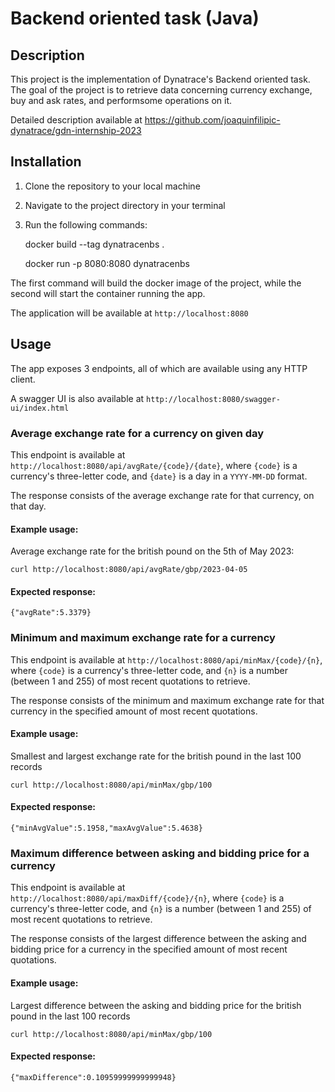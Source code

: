 # Backend oriented task (Java)

## Description
This project is the implementation of Dynatrace's Backend oriented task. 
The goal of the project is to retrieve data concerning currency exchange, 
buy and ask rates, and performsome  operations on it.

Detailed description available at https://github.com/joaquinfilipic-dynatrace/gdn-internship-2023


## Installation
1. Clone the repository to your local machine
2. Navigate to the project directory in your terminal
3. Run the following commands:


    docker build --tag dynatracenbs .

    docker run -p 8080:8080 dynatracenbs

The first command will build the docker image of the project, 
while the second will start the container running the app.

The application will be available at `http://localhost:8080`


## Usage
The app exposes 3 endpoints, all of which are available using any HTTP client.

A swagger UI is also available at `http://localhost:8080/swagger-ui/index.html`

### Average exchange rate for a currency on given day
This endpoint is available at `http://localhost:8080/api/avgRate/{code}/{date}`, 
where `{code}` is a currency's three-letter code, and `{date}` is a day in a `YYYY-MM-DD` format.

The response consists of the average exchange rate for that currency, on that day.

#### Example usage:
Average exchange rate for the british pound on the 5th of May 2023:

    curl http://localhost:8080/api/avgRate/gbp/2023-04-05
#### Expected response:
    {"avgRate":5.3379}

### Minimum and maximum exchange rate for a currency
This endpoint is available at `http://localhost:8080/api/minMax/{code}/{n}`,
where `{code}` is a currency's three-letter code, and `{n}` is a number (between 1 and 255) of most recent quotations to retrieve.

The response consists of the minimum and maximum exchange rate for that currency
in the specified amount of most recent quotations.

#### Example usage:
Smallest and largest exchange rate for the british pound in the last 100 records

    curl http://localhost:8080/api/minMax/gbp/100
#### Expected response:
    {"minAvgValue":5.1958,"maxAvgValue":5.4638}

### Maximum difference between asking and bidding price for a currency
This endpoint is available at `http://localhost:8080/api/maxDiff/{code}/{n}`,
where `{code}` is a currency's three-letter code, and `{n}` is a number (between 1 and 255) of most recent quotations to retrieve.

The response consists of the largest difference between the asking and bidding price for a currency in the specified amount of most recent quotations.

#### Example usage:
Largest difference between the asking and bidding price for the british pound in the last 100 records

    curl http://localhost:8080/api/minMax/gbp/100
#### Expected response:
    {"maxDifference":0.10959999999999948}





